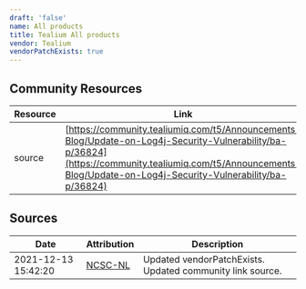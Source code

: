 ```yaml
---
draft: 'false'
name: All products
title: Tealium All products
vendor: Tealium
vendorPatchExists: true
---
```



## Community Resources
| Resource | Link |
| --- | --- |
| source | [https://community.tealiumiq.com/t5/Announcements-Blog/Update-on-Log4j-Security-Vulnerability/ba-p/36824](https://community.tealiumiq.com/t5/Announcements-Blog/Update-on-Log4j-Security-Vulnerability/ba-p/36824) |


## Sources
| Date | Attribution | Description |
| --- | --- | --- |
| 2021-12-13 15:42:20 | [NCSC-NL](https://github.com/NCSC-NL/log4shell/blob/main/software/README.md) | Updated vendorPatchExists. Updated community link source.  |
